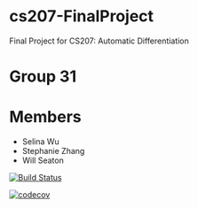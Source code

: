 # cs207-FinalProject
Final Project for CS207: Automatic Differentiation

# Group 31
# Members
- Selina Wu
- Stephanie Zhang
- Will Seaton

[![Build Status](https://travis-ci.org/207-of-diamonds/cs207-FinalProject.svg?branch=master)](https://travis-ci.org/207-of-diamonds/cs207-FinalProject)

[![codecov](https://codecov.io/gh/207-of-diamonds/cs207-FinalProject/branch/master/graph/badge.svg)](https://codecov.io/gh/207-of-diamonds/cs207-FinalProject)


